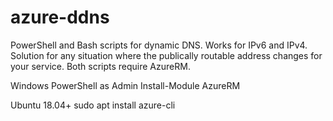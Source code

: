 # azure-ddns

PowerShell and Bash scripts for dynamic DNS. Works for IPv6 and IPv4. Solution for any situation where the publically routable address changes for your service.
Both scripts require AzureRM.

Windows 
PowerShell as Admin
Install-Module AzureRM

Ubuntu 18.04+
sudo apt install azure-cli
